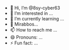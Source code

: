 - 👋 Hi, I’m @8sy-cyber63
- 👀 I’m interested in ...
- 🌱 I’m currently learning ...
- 💞️ Mirabbos...
- 📫 How to reach me ...
- 😄 Pronouns: ...
- ⚡ Fun fact: ...

<!---
8sy-cyber63/8sy-cyber63 is a ✨ special ✨ repository because its `README.md` (this file) appears on your GitHub profile.
You can click the Preview link to take a look at your changes.
--->
